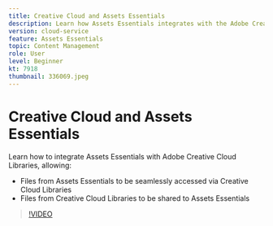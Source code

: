 ```yaml
---
title: Creative Cloud and Assets Essentials
description: Learn how Assets Essentials integrates with the Adobe Creative Cloud.
version: cloud-service
feature: Assets Essentials
topic: Content Management
role: User
level: Beginner
kt: 7918
thumbnail: 336069.jpeg
---
```

# Creative Cloud and Assets Essentials

Learn how to integrate Assets Essentials with Adobe Creative Cloud Libraries, allowing:

+ Files from Assets Essentials to be seamlessly accessed via Creative Cloud Libraries
+ Files from Creative Cloud Libraries to be shared to Assets Essentials

>[!VIDEO](https://video.tv.adobe.com/v/336069/?quality=12&learn=on)
